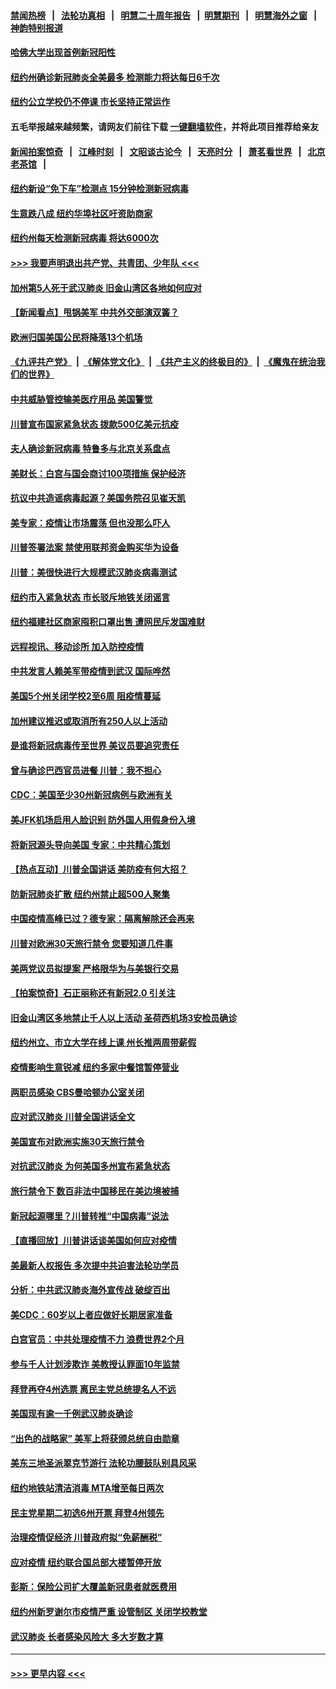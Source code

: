 #### [禁闻热榜](热点新闻.md?=0)  &nbsp;&nbsp;|&nbsp;&nbsp; [法轮功真相](https://github.com/gfw-breaker/truth/blob/master/README.md?=0) &nbsp;&nbsp;|&nbsp;&nbsp; [明慧二十周年报告](https://github.com/gfw-breaker/mh-reports/blob/master/README.md?=0) &nbsp;&nbsp;|&nbsp;&nbsp;[明慧期刊](https://github.com/gfw-breaker/mh-qikan) &nbsp;&nbsp;|&nbsp;&nbsp; [明慧海外之窗](https://github.com/gfw-breaker/mh-news/blob/master/README.md?=0) &nbsp;&nbsp;|&nbsp;&nbsp; [神韵特别报道](https://github.com/gfw-breaker/mh-news/blob/master/shenyun.md?=0)
#### [哈佛大学出现首例新冠阳性](../pages/nsc412/n11939759.md?t=03142102) 
#### [纽约州确诊新冠肺炎全美最多  检测能力将达每日6千次](../pages/nsc412/n11939581.md?t=03142102) 
#### [纽约公立学校仍不停课 市长坚持正常运作](../pages/nsc412/n11939557.md?t=03142102) 
#### 五毛举报越来越频繁，请网友们前往下载 [一键翻墙软件](https://github.com/gfw-breaker/ssr-accounts)，并将此项目推荐给亲友
#### [新闻拍案惊奇](https://github.com/gfw-breaker/banned-news/blob/master/pages/link4.md) &nbsp;&nbsp;|&nbsp;&nbsp; [江峰时刻](https://github.com/gfw-breaker/banned-news/blob/master/pages/link4.md) &nbsp;&nbsp;|&nbsp;&nbsp; [文昭谈古论今](https://github.com/gfw-breaker/banned-news/blob/master/pages/link4.md) &nbsp;&nbsp;|&nbsp;&nbsp; [天亮时分](https://github.com/gfw-breaker/banned-news/blob/master/pages/link4.md) &nbsp;&nbsp;|&nbsp;&nbsp; [萧茗看世界](https://github.com/gfw-breaker/banned-news/blob/master/pages/link4.md) &nbsp;&nbsp;|&nbsp;&nbsp; [北京老茶馆](https://github.com/gfw-breaker/banned-news/blob/master/pages/link4.md) &nbsp;&nbsp;|&nbsp;&nbsp; 
#### [纽约新设“免下车”检测点  15分钟检测新冠病毒](../pages/nsc412/n11939513.md?t=03142102) 
#### [生意跌八成  纽约华埠社区吁资助商家](../pages/nsc412/n11939562.md?t=03142102) 
#### [纽约州每天检测新冠病毒  将达6000次](../pages/nsc412/n11939510.md?t=03142102) 
#### [>>> 我要声明退出共产党、共青团、少年队 <<<](https://github.com/begood0513/goodnews/blob/master/quit/letter.md) 
#### [加州第5人死于武汉肺炎 旧金山湾区各地如何应对](../pages/nsc412/n11939263.md?t=03142102) 
#### [【新闻看点】甩锅美军 中共外交部演双簧？](../pages/nsc412/n11938828.md?t=03142102) 
#### [欧洲归国美国公民将降落13个机场](../pages/nsc412/n11939026.md?t=03142102) 
#### [《九评共产党》](https://github.com/begood0513/9ping.md/blob/master/README.md) &nbsp;|&nbsp; [《解体党文化》](../../../../jtdwh.md/blob/master/README.md)  &nbsp;|&nbsp; [《共产主义的终极目的》](../../../../gczydzjmd.md/blob/master/README.md) &nbsp;|&nbsp; [《魔鬼在统治我们的世界》](../../../../mgztzwmdsj.md/blob/master/README.md) 
#### [中共威胁管控输美医疗用品 美国警觉](../pages/nsc412/n11938602.md?t=03142102) 
#### [川普宣布国家紧急状态 拨款500亿美元抗疫](../pages/nsc412/n11939032.md?t=03142102) 
#### [夫人确诊新冠病毒 特鲁多与北京关系盘点](../pages/nsc412/n11938748.md?t=03142102) 
#### [美财长：白宫与国会商讨100项措施 保护经济](../pages/nsc412/n11938829.md?t=03142102) 
#### [抗议中共造谣病毒起源？美国务院召见崔天凯](../pages/nsc412/n11938747.md?t=03142102) 
#### [美专家：疫情让市场震荡 但也没那么吓人](../pages/nsc412/n11938573.md?t=03142102) 
#### [川普签署法案 禁使用联邦资金购买华为设备](../pages/nsc412/n11938279.md?t=03142102) 
#### [川普：美很快进行大规模武汉肺炎病毒测试](../pages/nsc412/n11938523.md?t=03142102) 
#### [纽约市入紧急状态  市长驳斥地铁关闭谣言](../pages/nsc412/n11937384.md?t=03142102) 
#### [纽约福建社区商家囤积口罩出售 遭网民斥发国难财](../pages/nsc412/n11937354.md?t=03142102) 
#### [远程视讯、移动诊所  加入防控疫情](../pages/nsc412/n11937370.md?t=03142102) 
#### [中共发言人赖美军带疫情到武汉 国际哗然](../pages/nsc412/n11936484.md?t=03142102) 
#### [美国5个州关闭学校2至6周 阻疫情蔓延](../pages/nsc412/n11937190.md?t=03142102) 
#### [加州建议推迟或取消所有250人以上活动](../pages/nsc412/n11937373.md?t=03142102) 
#### [是谁将新冠病毒传至世界 美议员要追究责任](../pages/nsc412/n11936827.md?t=03142102) 
#### [曾与确诊巴西官员进餐 川普：我不担心](../pages/nsc412/n11936958.md?t=03142102) 
#### [CDC：美国至少30州新冠病例与欧洲有关](../pages/nsc412/n11936623.md?t=03142102) 
#### [美JFK机场启用人脸识别 防外国人用假身份入境](../pages/nsc412/n11936511.md?t=03142102) 
#### [将新冠源头导向美国 专家：中共精心策划](../pages/nsc412/n11936432.md?t=03142102) 
#### [【热点互动】川普全国讲话 美防疫有何大招？](../pages/nsc412/n11936288.md?t=03142102) 
#### [防新冠肺炎扩散 纽约州禁止超500人聚集](../pages/nsc412/n11936400.md?t=03142102) 
#### [中国疫情高峰已过？德专家：隔离解除还会再来](../pages/nsc412/n11935994.md?t=03142102) 
#### [川普对欧洲30天旅行禁令 您要知道几件事](../pages/nsc412/n11935870.md?t=03142102) 
#### [美两党议员拟提案 严格限华为与美银行交易](../pages/nsc412/n11935733.md?t=03142102) 
#### [【拍案惊奇】石正丽称还有新冠2.0 引关注](../pages/nsc412/n11934119.md?t=03142102) 
#### [旧金山湾区多地禁止千人以上活动  圣荷西机场3安检员确诊](../pages/nsc412/n11934646.md?t=03142102) 
#### [纽约州立、市立大学在线上课 州长推两周带薪假](../pages/nsc412/n11934353.md?t=03142102) 
#### [疫情影响生意锐减  纽约多家中餐馆暂停营业](../pages/nsc412/n11934327.md?t=03142102) 
#### [两职员感染  CBS曼哈顿办公室关闭](../pages/nsc412/n11934324.md?t=03142102) 
#### [应对武汉肺炎 川普全国讲话全文](../pages/nsc412/n11934150.md?t=03142102) 
#### [美国宣布对欧洲实施30天旅行禁令](../pages/nsc412/n11933815.md?t=03142102) 
#### [对抗武汉肺炎 为何美国多州宣布紧急状态](../pages/nsc412/n11933167.md?t=03142102) 
#### [旅行禁令下 数百非法中国移民在美边境被捕](../pages/nsc412/n11933581.md?t=03142102) 
#### [新冠起源哪里？川普转推“中国病毒”说法](../pages/nsc412/n11933596.md?t=03142102) 
#### [【直播回放】川普讲话谈美国如何应对疫情](../pages/nsc412/n11933533.md?t=03142102) 
#### [美最新人权报告 多次提中共迫害法轮功学员](../pages/nsc412/n11933487.md?t=03142102) 
#### [分析：中共武汉肺炎海外宣传战 破绽百出](../pages/nsc412/n11933338.md?t=03142102) 
#### [美CDC：60岁以上者应做好长期居家准备](../pages/nsc412/n11933128.md?t=03142102) 
#### [白宫官员：中共处理疫情不力 浪费世界2个月](../pages/nsc412/n11932744.md?t=03142102) 
#### [参与千人计划涉欺诈 美教授认罪面10年监禁](../pages/nsc412/n11932927.md?t=03142102) 
#### [拜登再夺4州选票 离民主党总统提名人不远](../pages/nsc412/n11932668.md?t=03142102) 
#### [美国现有逾一千例武汉肺炎确诊](../pages/nsc412/n11932451.md?t=03142102) 
#### [“出色的战略家” 美军上将获颁总统自由勋章](../pages/nsc412/n11932193.md?t=03142102) 
#### [美东三地圣派翠克节游行  法轮功腰鼓队别具风采](../pages/nsc412/n11931646.md?t=03142102) 
#### [纽约地铁站清洁消毒  MTA增至每日两次](../pages/nsc412/n11931570.md?t=03142102) 
#### [民主党星期二初选6州开票 拜登4州领先](../pages/nsc412/n11931114.md?t=03142102) 
#### [治理疫情促经济 川普政府拟“免薪酬税”](../pages/nsc412/n11931088.md?t=03142102) 
#### [应对疫情 纽约联合国总部大楼暂停开放](../pages/nsc412/n11930658.md?t=03142102) 
#### [彭斯：保险公司扩大覆盖新冠患者就医费用](../pages/nsc412/n11930726.md?t=03142102) 
#### [纽约州新罗谢尔市疫情严重  设管制区 关闭学校教堂](../pages/nsc412/n11930740.md?t=03142102) 
#### [武汉肺炎 长者感染风险大 多大岁数才算](../pages/nsc412/n11930449.md?t=03142102) 

----
#### [ >>> 更早内容 <<< ](../indexes/nsc412-earlier.md)
